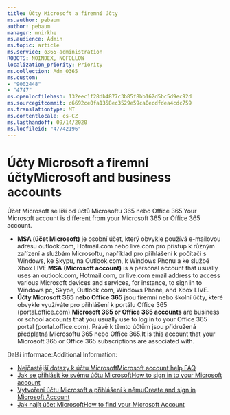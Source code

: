 ```yaml
---
title: Účty Microsoft a firemní účty
ms.author: pebaum
author: pebaum
manager: mnirkhe
ms.audience: Admin
ms.topic: article
ms.service: o365-administration
ROBOTS: NOINDEX, NOFOLLOW
localization_priority: Priority
ms.collection: Adm_O365
ms.custom:
- "9002448"
- "4747"
ms.openlocfilehash: 132eec1f28db4877c3b85f8bb162d5bc5d9ec92d
ms.sourcegitcommit: c6692ce0fa1358ec3529e59ca0ecdfdea4cdc759
ms.translationtype: MT
ms.contentlocale: cs-CZ
ms.lasthandoff: 09/14/2020
ms.locfileid: "47742196"
---
```

# <a name="microsoft-and-business-accounts"></a><span data-ttu-id="00a48-102">Účty Microsoft a firemní účty</span><span class="sxs-lookup"><span data-stu-id="00a48-102">Microsoft and business accounts</span></span>

<span data-ttu-id="00a48-103">Účet Microsoft se liší od účtů Microsoftu 365 nebo Office 365.</span><span class="sxs-lookup"><span data-stu-id="00a48-103">Your Microsoft account is different from your Microsoft 365 or Office 365 account.</span></span>

- <span data-ttu-id="00a48-104">**MSA (účet Microsoft)** je osobní účet, který obvykle používá e-mailovou adresu outlook.com, Hotmail.com nebo live.com pro přístup k různým zařízení a službám Microsoftu, například pro přihlášení k počítači s Windows, ke Skypu, na Outlook.com, k Windows Phonu a ke službě Xbox LIVE.</span><span class="sxs-lookup"><span data-stu-id="00a48-104">**MSA (Microsoft account)** is a personal account that usually uses an outlook.com, Hotmail.com, or live.com email address to access various Microsoft devices and services, for instance, to sign in to Windows pc, Skype, Outlook.com, Windows Phone, and Xbox LIVE.</span></span>
- <span data-ttu-id="00a48-105">**Účty Microsoft 365 nebo Office 365** jsou firemní nebo školní účty, které obvykle využíváte pro přihlášení k portálu Office 365 (portal.office.com).</span><span class="sxs-lookup"><span data-stu-id="00a48-105">**Microsoft 365 or Office 365 accounts** are business or school accounts that you usually use to log in to your Office 365 portal (portal.office.com).</span></span> <span data-ttu-id="00a48-106">Právě k těmto účtům jsou přidružená předplatná Microsoftu 365 nebo Office 365.</span><span class="sxs-lookup"><span data-stu-id="00a48-106">It is this account that your Microsoft 365 or Office 365 subscriptions are associated with.</span></span>

<span data-ttu-id="00a48-107">Další informace:</span><span class="sxs-lookup"><span data-stu-id="00a48-107">Additional Information:</span></span>

- [<span data-ttu-id="00a48-108">Nejčastější dotazy k účtu Microsoft</span><span class="sxs-lookup"><span data-stu-id="00a48-108">Microsoft account help FAQ</span></span>](https://support.microsoft.com/hub/4294457/microsoft-account-help) 
- [<span data-ttu-id="00a48-109">Jak se přihlásit ke svému účtu Microsoft</span><span class="sxs-lookup"><span data-stu-id="00a48-109">How to sign in to your Microsoft account</span></span>](https://support.microsoft.com/help/4028195/microsoft-account-how-to-sign-in)
- [<span data-ttu-id="00a48-110">Vytvoření účtu Microsoft a přihlášení k němu</span><span class="sxs-lookup"><span data-stu-id="00a48-110">Create and sign in Microsoft Account</span></span>](https://account.microsoft.com/account)
- [<span data-ttu-id="00a48-111">Jak najít účet Microsoft</span><span class="sxs-lookup"><span data-stu-id="00a48-111">How to find your Microsoft Account</span></span>](https://support.microsoft.com/help/13811/microsoft-account-how-to-find)
